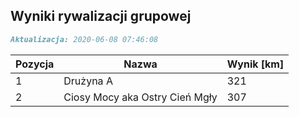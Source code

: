 ## Wyniki rywalizacji grupowej

```markdown
Aktualizacja: 2020-06-08 07:46:08
```

Pozycja | Nazwa | Wynik [km] |
------------ | -------------  | -------------
 1 |Drużyna A | 321 
 2 |Ciosy Mocy aka Ostry Cień Mgły | 307